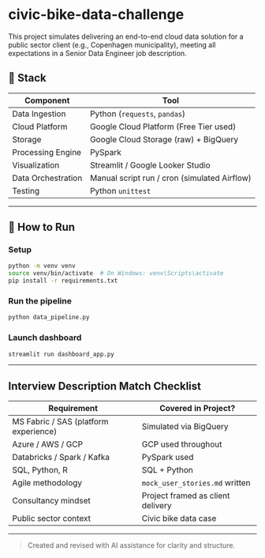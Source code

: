 # civic-bike-data-challenge
This project simulates delivering an end-to-end cloud data solution for a public sector client (e.g., Copenhagen municipality), meeting all expectations in a Senior Data Engineer job description.


## 🚀 Stack

| Component                | Tool                                         |
|--------------------------|----------------------------------------------|
| Data Ingestion           | Python (`requests`, `pandas`)                |
| Cloud Platform           | Google Cloud Platform (Free Tier used)       |
| Storage                  | Google Cloud Storage (raw) + BigQuery        |
| Processing Engine        | PySpark                                      |
| Visualization            | Streamlit / Google Looker Studio             |
| Data Orchestration       | Manual script run / cron (simulated Airflow) |
| Testing                  | Python `unittest`                            |

---

## 🧪 How to Run

### Setup
```bash
python -m venv venv
source venv/bin/activate  # On Windows: venv\Scripts\activate
pip install -r requirements.txt
```

### Run the pipeline
```bash
python data_pipeline.py
```

### Launch dashboard
```bash
streamlit run dashboard_app.py
```

---

## Interview Description Match Checklist

| Requirement                                 | Covered in Project? |
|---------------------------------------------|----------------------|
| MS Fabric / SAS (platform experience)       | Simulated via BigQuery |
| Azure / AWS / GCP                           | GCP used throughout  |
| Databricks / Spark / Kafka                  | PySpark used         |
| SQL, Python, R                              | SQL + Python         |
| Agile methodology                           | `mock_user_stories.md` written |
| Consultancy mindset                         | Project framed as client delivery |
| Public sector context                       | Civic bike data case |

---
> Created and revised with AI assistance for clarity and structure.
